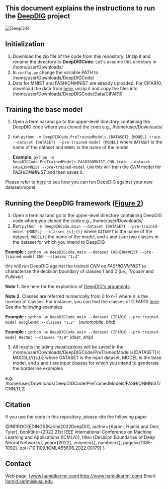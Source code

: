 
## This document explains the instructions to run the [DeepDIG](https://ieeexplore.ieee.org/abstract/document/10069079) project

![DeepDIG](https://www.usu.edu/cs/people/HamidKarimi/images//StepWiseDeepDIG.jpg)

## Initialization

1. Download the zip file of the code from this repository. Unzip it and rename the directory to **DeepDIGCode**. Let's assume this directory in /home/user/Downloads/
2.  In `config.py` change  the variable PATH to /home/user/Downloads/DeepDIGCode/
3. Data for MNIST and FASHIONMNIST are already uploaded. For CIFAR10, download the data from [here](https://www.cs.toronto.edu/~kriz/cifar-10-python.tar.gz), unzip it and copy the files into /home/user/Downloads/DeepDIGCode/Data/CIFAR10


## Training the base model

1. Open a terminal and go to the upper-level directory containing the DeepDIG code where you cloned the code e.g., /home/user/Downloads/
2. run `python -m DeepDIGCode.PreTrainedModels.{DATASET}.{MODEL}.train --dataset {DATASET} --pre-trained-model {MODEL}`
        where `DATASET` is the name of the dataset and `MODEL` is the name of the model
	
	**Example**: `python -m DeepDIGCode.PreTrainedModels.FASHIONMNIST.CNN.train --dataset FASHIONMNIST --pre-trained-model CNN` this will train the _CNN_ model for _FASHIONMNIST_ and then saves it.

Please refer to [here](https://github.com/hamidkarimi/DeepDIG/wiki/Run-DeepDIG-against-a-new-dataset-or-model) to see how you can run DeepDIG against your new dataset/model.

## Running the DeepDIG framework ([Figure 2](https://arxiv.org/pdf/1912.11460.pdf)) 

1. Open a terminal and go to the upper-level directory containing DeepDIG code where you cloned the code e.g., /home/user/Downloads/
2. Run `python -m DeepDIGCode.main --dataset {DATASET} --pre-trained-model {MODEL} --classes {s};{t}`
          where `DATASET` is the name of the dataset, `MODEL` is the name of the model, and s and t are two classes in the dataset for which you intend to DeepDIG 

**Example :** `python -m DeepDIGCode.main --dataset FASHIONMNIST --pre-trained-model CNN --classes "1;2" `

this will run DeepDIG against the trained _CNN_ on _FASHIONMNIST_ to characterize the decision boundary of classes 1 and 2 (i.e., _Trouser_ and _Pullover_) 

**Note 1.** See here for the explantion of [DeepDIG's arguments](https://github.com/hamidkarimi/DeepDIG/wiki/Arguments-explanation). 

**Note 2.** Classes are referred numerically from 0 to n-1 where n is the number of classes. For instance, you can find the classes of CIFAR10 [here](https://www.cs.toronto.edu/~kriz/cifar.html). See the following examples


**Example :** `python -m DeepDIGCode.main --dataset CIFAR10 --pre-trained-model GoogleNet --classes "1;2" `
 (_automobile_, _bird_)

**Example :** `python -m DeepDIGCode.main --dataset CIFAR10 --pre-trained-model ResNet --classes "4;8"`
(_deer_, _ship_)

3.  All results including visualizations will be saved in the /home/user/Downloads/DeepDIGCode/PreTrainedModels/{DATASET}/{MODEL}/{(s,t)}
    where DATASET is the input dataset, MODEL is the base model, and s and t are input classes for which you intend to genderate the borderline examples

 e.g. /home/user/Downloads/DeepDIGCode/PreTrainedModels/FASHIONMNIST/CNN/(1,2) 
    

## Citation

If you use the code in this repository, please cite the following paper

@INPROCEEDINGS{Karimi2022DeepDIG,
  author={Karimi, Hamid and Derr, Tyler},
  booktitle={2022 21st IEEE International Conference on Machine Learning and Applications (ICMLA)}, 
  title={Decision Boundaries of Deep Neural Networks}, 
  year={2022},
  volume={},
  number={},
  pages={1085-1092},
  doi={10.1109/ICMLA55696.2022.00179}
  }


## Contact
Web page: [www.hamidkarimi.com](http://www.hamidkarimi.com)
Email: [hamid.karimi@usu.edu](hamid.karimi@usu.edu)
